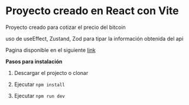 # Proyecto creado en React con Vite

Proyecto creado para cotizar el precio del bitcoin

uso de useEffect, Zustand, Zod para tipar la información obtenida del api

Pagina disponible en el siguiente [link](https://66bcd453e9da4ece50a600cb--zesty-nougat-14613c.netlify.app/)

**Pasos para instalación**

1. Descargar el projecto o clonar

2. Ejecutar `npm install`

3. Ejecutar `npm run dev`
